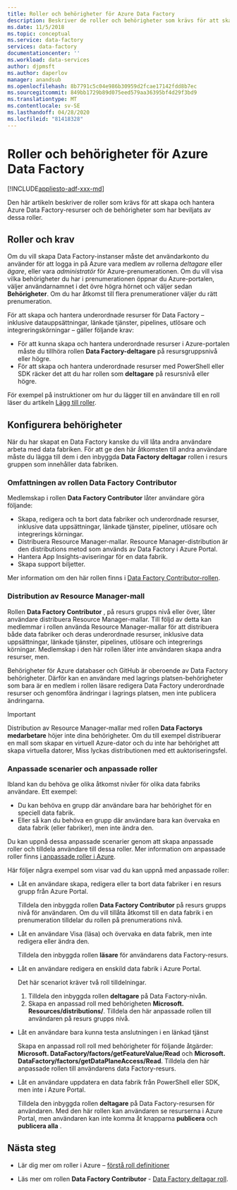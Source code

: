 ```yaml
---
title: Roller och behörigheter för Azure Data Factory
description: Beskriver de roller och behörigheter som krävs för att skapa data fabriker och arbeta med underordnade resurser.
ms.date: 11/5/2018
ms.topic: conceptual
ms.service: data-factory
services: data-factory
documentationcenter: ''
ms.workload: data-services
author: djpmsft
ms.author: daperlov
manager: anandsub
ms.openlocfilehash: 8b7791c5c04e986b30959d2fcae17142fdd8b7ec
ms.sourcegitcommit: 849bb1729b89d075eed579aa36395bf4d29f3bd9
ms.translationtype: MT
ms.contentlocale: sv-SE
ms.lasthandoff: 04/28/2020
ms.locfileid: "81418328"
---
```

# <a name="roles-and-permissions-for-azure-data-factory"></a>Roller och behörigheter för Azure Data Factory

[!INCLUDE[appliesto-adf-xxx-md](includes/appliesto-adf-xxx-md.md)]


Den här artikeln beskriver de roller som krävs för att skapa och hantera Azure Data Factory-resurser och de behörigheter som har beviljats av dessa roller.

## <a name="roles-and-requirements"></a>Roller och krav

Om du vill skapa Data Factory-instanser måste det användarkonto du använder för att logga in på Azure vara medlem av rollerna *deltagare* eller *ägare*, eller vara *administratör* för Azure-prenumerationen. Om du vill visa vilka behörigheter du har i prenumerationen öppnar du Azure-portalen, väljer användarnamnet i det övre högra hörnet och väljer sedan **Behörigheter**. Om du har åtkomst till flera prenumerationer väljer du rätt prenumeration. 

För att skapa och hantera underordnade resurser för Data Factory – inklusive datauppsättningar, länkade tjänster, pipelines, utlösare och integreringskörningar – gäller följande krav:
- För att kunna skapa och hantera underordnade resurser i Azure-portalen måste du tillhöra rollen **Data Factory-deltagare** på resursgruppsnivå eller högre.
- För att skapa och hantera underordnade resurser med PowerShell eller SDK räcker det att du har rollen som **deltagare** på resursnivå eller högre.

För exempel på instruktioner om hur du lägger till en användare till en roll läser du artikeln [Lägg till roller](../cost-management-billing/manage/add-change-subscription-administrator.md).

## <a name="set-up-permissions"></a>Konfigurera behörigheter

När du har skapat en Data Factory kanske du vill låta andra användare arbeta med data fabriken. För att ge den här åtkomsten till andra användare måste du lägga till dem i den inbyggda **Data Factory deltagar** rollen i resurs gruppen som innehåller data fabriken.

### <a name="scope-of-the-data-factory-contributor-role"></a>Omfattningen av rollen Data Factory Contributor

Medlemskap i rollen **Data Factory Contributor** låter användare göra följande:
- Skapa, redigera och ta bort data fabriker och underordnade resurser, inklusive data uppsättningar, länkade tjänster, pipeliner, utlösare och integrerings körningar.
- Distribuera Resource Manager-mallar. Resource Manager-distribution är den distributions metod som används av Data Factory i Azure Portal.
- Hantera App Insights-aviseringar för en data fabrik.
- Skapa support biljetter.

Mer information om den här rollen finns i [Data Factory Contributor-rollen](../role-based-access-control/built-in-roles.md#data-factory-contributor).

### <a name="resource-manager-template-deployment"></a>Distribution av Resource Manager-mall

Rollen **Data Factory Contributor** , på resurs grupps nivå eller över, låter användare distribuera Resource Manager-mallar. Till följd av detta kan medlemmar i rollen använda Resource Manager-mallar för att distribuera både data fabriker och deras underordnade resurser, inklusive data uppsättningar, länkade tjänster, pipelines, utlösare och integrerings körningar. Medlemskap i den här rollen låter inte användaren skapa andra resurser, men.

Behörigheter för Azure databaser och GitHub är oberoende av Data Factory behörigheter. Därför kan en användare med lagrings platsen-behörigheter som bara är en medlem i rollen läsare redigera Data Factory underordnade resurser och genomföra ändringar i lagrings platsen, men inte publicera ändringarna.

> [!IMPORTANT]
> Distribution av Resource Manager-mallar med rollen **Data Factorys medarbetare** höjer inte dina behörigheter. Om du till exempel distribuerar en mall som skapar en virtuell Azure-dator och du inte har behörighet att skapa virtuella datorer, Miss lyckas distributionen med ett auktoriseringsfel.

### <a name="custom-scenarios-and-custom-roles"></a>Anpassade scenarier och anpassade roller

Ibland kan du behöva ge olika åtkomst nivåer för olika data fabriks användare. Ett exempel:
- Du kan behöva en grupp där användare bara har behörighet för en speciell data fabrik.
- Eller så kan du behöva en grupp där användare bara kan övervaka en data fabrik (eller fabriker), men inte ändra den.

Du kan uppnå dessa anpassade scenarier genom att skapa anpassade roller och tilldela användare till dessa roller. Mer information om anpassade roller finns [i anpassade roller i Azure](..//role-based-access-control/custom-roles.md).

Här följer några exempel som visar vad du kan uppnå med anpassade roller:

- Låt en användare skapa, redigera eller ta bort data fabriker i en resurs grupp från Azure Portal.

  Tilldela den inbyggda rollen **Data Factory Contributor** på resurs grupps nivå för användaren. Om du vill tillåta åtkomst till en data fabrik i en prenumeration tilldelar du rollen på prenumerations nivå.

- Låt en användare Visa (läsa) och övervaka en data fabrik, men inte redigera eller ändra den.

  Tilldela den inbyggda rollen **läsare** för användarens data Factory-resurs.

- Låt en användare redigera en enskild data fabrik i Azure Portal.

  Det här scenariot kräver två roll tilldelningar.

  1. Tilldela den inbyggda rollen **deltagare** på Data Factory-nivån.
  2. Skapa en anpassad roll med behörigheten **Microsoft. Resources/distributions/**. Tilldela den här anpassade rollen till användaren på resurs grupps nivå.

- Låt en användare bara kunna testa anslutningen i en länkad tjänst

    Skapa en anpassad roll roll med behörigheter för följande åtgärder: **Microsoft. DataFactory/factors/getFeatureValue/Read** och **Microsoft. DataFactory/factors/getDataPlaneAccess/Read**. Tilldela den här anpassade rollen till användarens data Factory-resurs.

- Låt en användare uppdatera en data fabrik från PowerShell eller SDK, men inte i Azure Portal.

  Tilldela den inbyggda rollen **deltagare** på Data Factory-resursen för användaren. Med den här rollen kan användaren se resurserna i Azure Portal, men användaren kan inte komma åt knapparna **publicera** och **publicera alla** .

## <a name="next-steps"></a>Nästa steg

- Lär dig mer om roller i Azure – [förstå roll definitioner](../role-based-access-control/role-definitions.md)

- Läs mer om rollen **Data Factory Contributor** - [Data Factory deltagar roll](../role-based-access-control/built-in-roles.md#data-factory-contributor).
